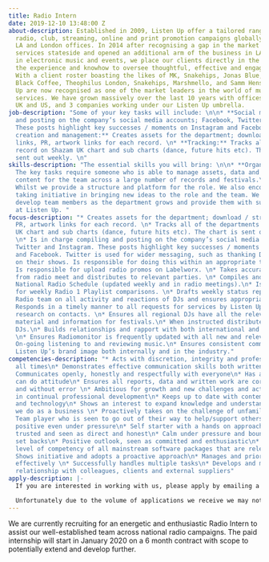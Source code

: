 ```yaml
---
title: Radio Intern
date: 2019-12-10 13:48:00 Z
about-description: Established in 2009, Listen Up offer a tailored range of bespoke
  radio, club, streaming, online and print promotion campaigns globally through our
  LA and London offices. In 2014 after recognising a gap in the market we moved our
  services stateside and opened an additional arm of the business in LA. Specialising
  in electronic music and events, we place our clients directly in the spotlight with
  the experience and knowhow to oversee thoughtful, effective and engaging campaigns.
  With a client roster boasting the likes of MK, Snakehips, Jonas Blue, Gorgon City,
  Black Coffee, Theophilus London, Snakehips, Marshmello, and Samm Henshaw, Listen
  Up are now recognised as one of the market leaders in the world of music promotion
  services. We have grown massively over the last 10 years with offices in both the
  UK and US, and 3 companies working under our Listen Up umbrella.
job-description: "Some of your key tasks will include: \n\n* **Social media:** compiling
  and posting on the company’s social media accounts; Facebook, Twitter and Instagram.
  These posts highlight key successes / moments on Instagram and Facebook\n* **Asset
  creation and management:** Creates assets for the department; download / streaming
  links, PR, artwork links for each record. \n* **Tracking:** Tracks all of the departments
  record on Shazam UK chart and sub charts (dance, future hits etc). The chart is
  sent out weekly. \n"
skills-description: "The essential skills you will bring: \n\n* **Organisation:**
  The key tasks require someone who is able to manage assets, data and social media
  content for the team across a large number of records and festivals.\n* **Initiative:**
  Whilst we provide a structure and platform for the role. We also encourage individuals
  taking initiative in bringing new ideas to the role and the team. We also hope to
  develop team members as the department grows and provide them with support to progress
  at Listen Up. "
focus-description: "* Creates assets for the department; download / streaming links,
  PR, artwork links for each record. \n* Tracks all of the departments record on Shazam
  UK chart and sub charts (dance, future hits etc). The chart is sent out weekly.
  \n* Is in charge compiling and posting on the company’s social media accounts; Facebook,
  Twitter and Instagram. These posts highlight key successes / moments on Instagram
  and Facebook. Twitter is used for wider messaging, such as thanking DJ’s for support
  on their shows. Is responsible for doing this within an appropriate timeframe.\n*
  Is responsible for upload radio promos on Labelworx. \n* Takes accurate minutes
  from radio meet and distributes to relevant parties. \n* Compiles and updates the
  National Radio Schedule (updated weekly and in radio meetings).\n* Is responsible
  for weekly Radio 1 Playlist comparisons. \n* Drafts weekly status report for National
  Radio team on all activity and reactions of DJs and ensures appropriately filed.\n*
  Responds in a timely manner to all requests for services by Listen Up\n* On-going
  research on contacts. \n* Ensures all regional DJs have all the relevant promotional
  material and information for festivals.\n* When instructed distributes music to
  DJs.\n* Builds relationships and rapport with both international and regional DJs.
  \n* Ensures Radiomonitor is frequently updated with all new and relevant material.\n*
  On-going listening to and reviewing music.\n* Ensures consistent communication of
  Listen Up’s brand image both internally and in the industry."
competencies-description: "* Acts with discretion, integrity and professionalism at
  all times\n* Demonstrates effective communication skills both written and verbal\n*
  Communicates openly, honestly and respectfully with everyone\n* Has a helpful and
  can do attitude\n* Ensures all reports, data and written work are correct in detail
  and without error \n* Ambitious for growth and new challenges and actively participates
  in continual professional development\n* Keeps up to date with contemporary trends
  and technology\n* Shows an interest to expand knowledge and understanding of what
  we do as a business \n* Proactively takes on the challenge of unfamiliar tasks\n*
  Team player who is seen to go out of their way to help/support others\n* Is consistently
  positive even under pressure\n* Self starter with a hands on approach\n* Is widely
  trusted and seen as direct and honest\n* Calm under pressure and bounces back from
  set backs\n* Positive outlook, seen as committed and enthusiastic\n* Fully proficient
  level of competency of all mainstream software packages that are relevant to role\n*
  Shows initiative and adopts a proactive approach\n* Manages and prioritises workload
  effectively \n* Successfully handles multiple tasks\n* Develops and maintains strong
  relationship with colleagues, clients and external suppliers"
apply-description: |-
  If you are interested in working with us, please apply by emailing a cover letter outlining how you reach our essential requirements along with a copy of your CV to recruitment@listen-up.biz. Please note applications without a cover letter will not be considered.

  Unfortunately due to the volume of applications we receive we may not be able to respond to all applications but thank you for your interest in working with us, please keep an eye out on our website for any future opportunities.
---
```


We are currently recruiting for an energetic and enthusiastic Radio Intern to assist our well-established team across national radio campaigns. The paid internship will start in January 2020 on a 6 month contract with scope to potentially extend and develop further.